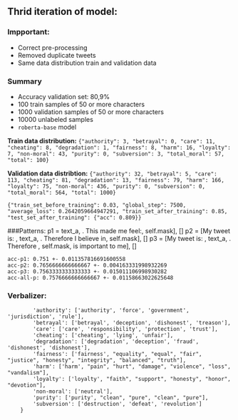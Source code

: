 
## Thrid iteration of model:

### Impportant:
- Correct pre-processing
- Removed duplicate tweets
- Same data distribution train and validation data

### Summary
- Accuracy validation set: 80,9%
- 100 train samples of 50 or more characters
- 1000 validation samples of 50 or more characters
- 10000 unlabeled samples
- ```roberta-base``` model

**Train data distribution:**
```{"authority": 3, "betrayal": 0, "care": 11, "cheating": 8, "degradation": 1, "fairness": 8, "harm": 16, "loyalty": 7, "non-moral": 43, "purity": 0, "subversion": 3, "total_moral": 57, "total": 100}```

**Validation data distribtion:** ```{"authority": 32, "betrayal": 5, "care": 113, "cheating": 81, "degradation": 13, "fairness": 79, "harm": 166, "loyalty": 75, "non-moral": 436, "purity": 0, "subversion": 0, "total_moral": 564, "total": 1000}```

```{"train_set_before_training": 0.03, "global_step": 7500, "average_loss": 0.2642059664947291, "train_set_after_training": 0.85, "test_set_after_training": {"acc": 0.809}}```

###Patterns:
    p1 = text_a, . This made me feel:, self.mask], []
    p2 = [My tweet is: , text_a, . Therefore I believe in, self.mask], []
    p3 = [My tweet is: , text_a, . Therefore , self.mask, is important to me], []

    acc-p1: 0.751 +- 0.011357816691600558
    acc-p2: 0.7656666666666667 +- 0.004163331998932269
    acc-p3: 0.7563333333333333 +- 0.015011106998930282
    acc-all-p: 0.7576666666666667 +- 0.01158663022625648

### Verbalizer:
```    VERBALIZER = {
        'authority': ['authority', 'force', 'government', 'jurisdiction', 'rule'],
        'betrayal': ['betrayal', 'deception', 'dishonest', 'treason'],
        'care': ['care', 'responsibility', 'protection', 'trust'],
        'cheating': ['cheating', 'lying', 'unfair'],
        'degradation': ['degradation', 'deception', 'fraud', 'dishonest', 'dishonest'],
        'fairness': ['fairness', "equality", "equal", "fair", "justice", "honesty", "integrity", "balanced", "truth"],
        'harm': ['harm', "pain", "hurt", "damage", "violence", "loss", "vandalism"],
        'loyalty': ['loyalty', "faith", "support", "honesty", "honor", "devotion"],
        'non-moral': ['neutral'],
        'purity': ['purity', "clean", "pure", "clean", "pure"],
        'subversion': ['destruction', 'defeat', 'revolution']
    }
```
